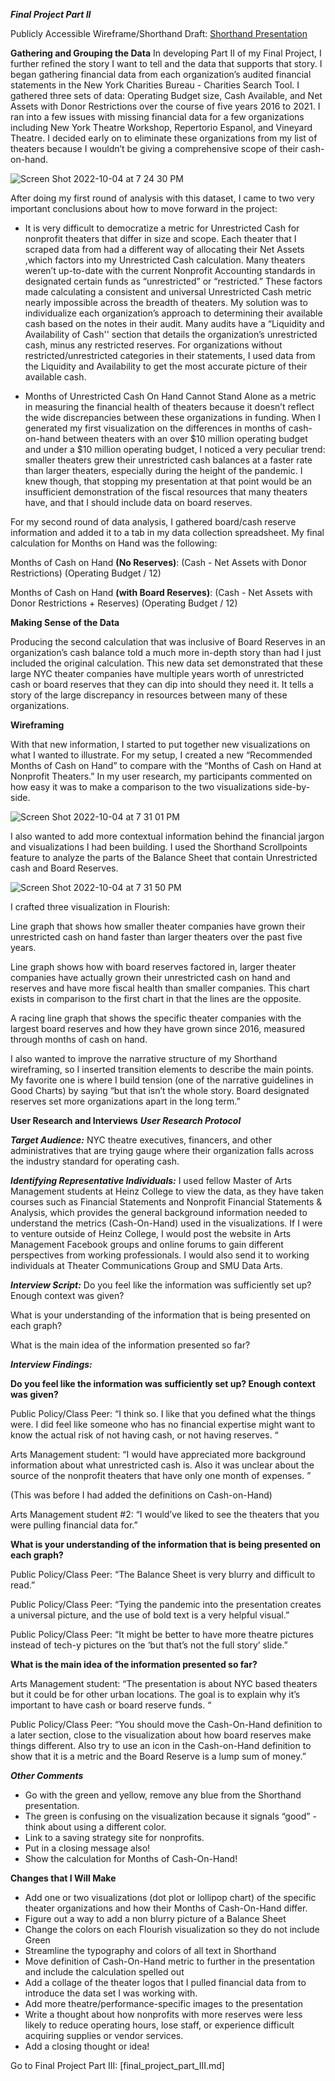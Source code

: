 *****Final Project Part II*****

Publicly Accessible Wireframe/Shorthand Draft: [Shorthand Presentation](https://carnegiemellon.shorthandstories.com/cashonhand/index.html)

**Gathering and Grouping the Data**
In developing Part II of my Final Project, I further refined the story I want to tell and the data that supports that story. I began gathering financial data from each organization’s audited financial statements in the New York Charities Bureau - Charities Search Tool. I gathered three sets of data: Operating Budget size, Cash Available, and Net Assets with Donor Restrictions over the course of five years 2016 to 2021. I ran into a few issues with missing financial data for a few organizations including New York Theatre Workshop, Repertorio Espanol, and Vineyard Theatre. I decided early on to eliminate these organizations from my list of theaters because I wouldn’t be giving a comprehensive scope of their cash-on-hand. 

![Screen Shot 2022-10-04 at 7 24 30 PM](https://user-images.githubusercontent.com/112351182/193948562-ddaa3a97-bf53-4805-b4f1-cb5605ca5330.jpg)


After doing my first round of analysis with this dataset, I came to two very important conclusions about how to move forward in the project: 

- It is very difficult to democratize a metric for Unrestricted Cash for nonprofit theaters that differ in size and scope. Each theater that I scraped data  from had a different way of allocating their Net Assets ,which factors into my Unrestricted Cash calculation. Many theaters weren’t up-to-date with the current Nonprofit Accounting standards in designated certain funds as “unrestricted” or “restricted.” These factors made calculating a consistent and universal Unrestricted Cash  metric nearly impossible across the breadth of theaters. 
My solution was to individualize each organization’s approach to determining their available cash based on the notes in their audit. Many audits have a “Liquidity and Availability of Cash'' section that details the organization’s unrestricted cash, minus any restricted reserves. For organizations without restricted/unrestricted categories in their statements, I used data from the Liquidity and Availability to get the most accurate picture of their available cash. 

- Months of Unrestricted Cash On Hand Cannot Stand Alone as a metric in measuring the financial health of theaters because it doesn’t reflect the wide discrepancies between these organizations in funding. When I generated my first visualization on the differences in months of cash-on-hand between theaters with an over $10 million operating budget and under a $10 million operating budget, I noticed a very peculiar trend: smaller theaters grew their unrestricted cash balances at a faster rate than larger theaters, especially during the height of the pandemic. I knew though, that stopping my presentation at that point would be an insufficient demonstration of the fiscal resources that many theaters have, and that I should include data on board reserves. 

<div class="flourish-embed flourish-chart" data-src="visualisation/11353308"><script src="https://public.flourish.studio/resources/embed.js"></script></div>

For my second round of data analysis, I gathered board/cash reserve information and added it to a tab in my data collection spreadsheet. My final calculation for Months on Hand was the following: 

Months of Cash on Hand **(No Reserves)**:
(Cash - Net Assets with Donor Restrictions) 
(Operating Budget / 12) 

Months of Cash on Hand **(with Board Reserves)**:
(Cash - Net Assets with Donor Restrictions + Reserves)
(Operating Budget / 12) 

**Making Sense of the Data**

Producing the second calculation that was inclusive of Board Reserves in an organization’s cash balance told a much more in-depth story than had I just included the original calculation. This new data set demonstrated that these large NYC theater companies have multiple years worth of unrestricted cash or board reserves that they can dip into should they need it. It tells a story of the large discrepancy in resources between many of these organizations.

**Wireframing**

With that new information, I started to put together new visualizations on what I wanted to illustrate. For my setup, I created a new “Recommended Months of Cash on Hand” to compare with the “Months of Cash on Hand at Nonprofit Theaters.” In my user research, my participants commented on how easy it was to make a comparison to the two visualizations side-by-side. 

![Screen Shot 2022-10-04 at 7 31 01 PM](https://user-images.githubusercontent.com/112351182/193949103-cf1d9475-453a-4331-bb54-f8b4e48a7274.jpg)

I also wanted to add more contextual information behind the financial jargon and visualizations I had been building. I used the Shorthand Scrollpoints feature to analyze the parts of the Balance Sheet that contain Unrestricted cash and Board Reserves. 

![Screen Shot 2022-10-04 at 7 31 50 PM](https://user-images.githubusercontent.com/112351182/193949179-8ca0442d-de10-45f7-a9cc-6a17a6b1c3f6.jpg)

I crafted three visualization in Flourish: 

Line graph that shows how smaller theater companies have grown their unrestricted cash on hand faster than larger theaters over the past five years. 

<div class="flourish-embed flourish-chart" data-src="visualisation/11362644"><script src="https://public.flourish.studio/resources/embed.js"></script></div>

Line graph shows how with board reserves factored in, larger theater companies have actually grown their unrestricted cash on hand and reserves and have more fiscal health than smaller companies. This chart exists in comparison to the first chart in that the lines are the opposite. 

<div class="flourish-embed flourish-chart" data-src="visualisation/11362819"><script src="https://public.flourish.studio/resources/embed.js"></script></div>

A racing line graph that shows the specific theater companies with the largest board reserves and how they have grown since 2016, measured through months of cash on hand. 

<div class="flourish-embed flourish-chart" data-src="visualisation/11360368"><script src="https://public.flourish.studio/resources/embed.js"></script></div>

I also wanted to improve the narrative structure of my Shorthand wireframing, so I inserted transition elements to describe the main points. My favorite one is where I build tension (one of the narrative guidelines in Good Charts) by saying “but that isn’t the whole story. Board designated reserves set more organizations apart in the long term.” 

**User Research and Interviews**
***User Research Protocol***

***Target Audience:*** NYC theatre executives, financers,  and other administratives that are trying gauge where their organization falls across the industry standard for operating cash. 

***Identifying Representative Individuals:*** I used fellow Master of Arts Management students at Heinz College to view the data, as they have taken courses such as Financial Statements and Nonprofit Financial Statements & Analysis, which provides the general background information needed to understand the metrics (Cash-On-Hand) used in the visualizations. 
If I were to venture outside of Heinz College, I would post the website in Arts Management Facebook groups and online forums to gain different perspectives from working professionals. I would also send it to working individuals at Theater Communications Group and SMU Data Arts.

***Interview Script:***
Do you feel like the information was sufficiently set up? Enough context was given?

What is your understanding of the information that is being presented on each graph? 

What is the main idea of the information presented so far? 

***Interview Findings:***

**Do you feel like the information was sufficiently set up? Enough context was given?**

Public Policy/Class Peer: “I think so. I like that you defined what the things were. I did feel like someone who has no financial expertise might want to know the actual risk of not having cash, or not having reserves. “

Arts Management student: “I would have appreciated more background information about what unrestricted cash is. Also it was unclear about the source of the nonprofit theaters that have only one month of expenses. ” 

(This was before I had added the definitions on Cash-on-Hand)

Arts Management student #2: “I would’ve liked to see the theaters that you were pulling financial data for.” 

**What is your understanding of the information that is being presented on each graph?**

Public Policy/Class Peer: “The Balance Sheet is very blurry and difficult to read.” 

Public Policy/Class Peer: “Tying the pandemic into the presentation creates a universal picture, and the use of bold text is a very helpful visual.”

Public Policy/Class Peer: “It might be better to have more theatre pictures instead of tech-y pictures on the ‘but that’s not the full story’ slide.” 

**What is the main idea of the information presented so far?** 

Arts Management student: “The presentation is about NYC based theaters but it could be for other urban locations. The goal is to explain why it’s important to have cash or board reserve funds. “

Public Policy/Class Peer: “You should move the Cash-On-Hand definition to a later section, close to the visualization about how board reserves make things different. Also try to use an icon in the Cash-on-Hand definition to show that it is a metric and the Board Reserve is a lump sum of money.” 

***Other Comments***
- Go with the green and yellow, remove any blue from the Shorthand presentation. 
- The green is confusing on the visualization because it signals “good” - think about using a different color. 
- Link to a saving strategy site for nonprofits. 
- Put in a closing message also!
- Show the calculation for Months of Cash-On-Hand!

**Changes that I Will Make**
- Add one or two visualizations (dot plot or lollipop chart) of the specific theater organizations and how their Months of Cash-On-Hand differ. 
- Figure out a way to add a non blurry picture of a Balance Sheet
- Change the colors on each Flourish visualization so they do not include Green
- Streamline the typography and colors of all text in Shorthand
- Move definition of Cash-On-Hand metric to further in the presentation and include the calculation spelled out
- Add a collage of the theater logos that I pulled financial data from to introduce the data set I was working with. 
- Add more theatre/performance-specific images to the presentation
- Write a thought about how nonprofits with more reserves were less likely to reduce operating hours, lose staff, or experience difficult acquiring supplies or vendor services. 
- Add a closing thought or idea!


Go to Final Project Part III: [final_project_part_III.md]
